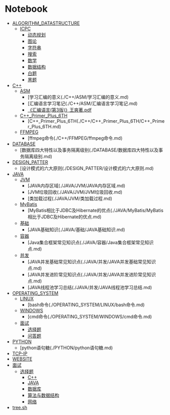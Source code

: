 # Notebook

 * [ALGORITHM_DATASTRUCTURE](./ALGORITHM_DATASTRUCTURE)
    * [ICPC](./ALGORITHM_DATASTRUCTURE/ICPC)
        * [动态规划](./ALGORITHM_DATASTRUCTURE/ICPC/动态规划)
        * [图论](./ALGORITHM_DATASTRUCTURE/ICPC/图论)
        * [字符串](./ALGORITHM_DATASTRUCTURE/ICPC/字符串)
        * [搜索](./ALGORITHM_DATASTRUCTURE/ICPC/搜索)
        * [数学](./ALGORITHM_DATASTRUCTURE/ICPC/数学)
        * [数据结构](./ALGORITHM_DATASTRUCTURE/ICPC/数据结构)
        * [白题](./ALGORITHM_DATASTRUCTURE/ICPC/白题)
        * [黑题](./ALGORITHM_DATASTRUCTURE/ICPC/黑题)
 * [C++](./C++)
    * [ASM](./C++/ASM)
       * [学习汇编的意义(./C++/ASM/学习汇编的意义.md)
       * [汇编语言学习笔记(./C++/ASM/汇编语言学习笔记.md)
       * [《汇编语言(第3版)》王爽著.pdf](./C++/ASM/《汇编语言(第3版)》王爽著.pdf)
    * [C++_Primer_Plus_6TH](./C++/C++_Primer_Plus_6TH)
       * [C++_Primer_Plus_6TH(./C++/C++_Primer_Plus_6TH/C++_Primer_Plus_6TH.md)
    * [FFMPEG](./C++/FFMPEG)
       * [ffmpeg命令(./C++/FFMPEG/ffmpeg命令.md)
 * [DATABASE](./DATABASE)
    * [数据库四大特性以及事务隔离级别(./DATABASE/数据库四大特性以及事务隔离级别.md)
 * [DESIGN_PATTER](./DESIGN_PATTER)
    * [设计模式的六大原则(./DESIGN_PATTER/设计模式的六大原则.md)
 * [JAVA](./JAVA)
    * [JVM](./JAVA/JVM)
       * [JAVA内存区域(./JAVA/JVM/JAVA内存区域.md)
       * [JVM垃圾回收(./JAVA/JVM/JVM垃圾回收.md)
       * [类加载过程(./JAVA/JVM/类加载过程.md)
    * [MyBatis](./JAVA/MyBatis)
       * [MyBatis相比于JDBC及Hibernate的优点(./JAVA/MyBatis/MyBatis相比于JDBC及Hibernate的优点.md)
    * [基础](./JAVA/基础)
       * [JAVA基础知识(./JAVA/基础/JAVA基础知识.md)
    * [容器](./JAVA/容器)
       * [Java集合框架常见知识点(./JAVA/容器/Java集合框架常见知识点.md)
    * [并发](./JAVA/并发)
       * [JAVA并发基础常见知识点(./JAVA/并发/JAVA并发基础常见知识点.md)
       * [JAVA并发进阶常见知识点(./JAVA/并发/JAVA并发进阶常见知识点.md)
       * [JAVA线程池学习总结(./JAVA/并发/JAVA线程池学习总结.md)
 * [OPERATING_SYSTEM](./OPERATING_SYSTEM)
    * [LINUX](./OPERATING_SYSTEM/LINUX)
       * [bash命令(./OPERATING_SYSTEM/LINUX/bash命令.md)
    * [WINDOWS](./OPERATING_SYSTEM/WINDOWS)
       * [cmd命令(./OPERATING_SYSTEM/WINDOWS/cmd命令.md)
    * [面试](./OPERATING_SYSTEM/面试)
        * [选择题](./OPERATING_SYSTEM/面试/选择题)
        * [问答题](./OPERATING_SYSTEM/面试/问答题)
 * [PYTHON](./PYTHON)
    * [python语句糖(./PYTHON/python语句糖.md)
 * [TCP-IP](./TCP-IP)
 * [WEBSITE](./WEBSITE)
 * [面试](./面试)
    * [选择题](./面试/选择题)
        * [C++](./面试/选择题/C++)
        * [JAVA](./面试/选择题/JAVA)
        * [数据库](./面试/选择题/数据库)
        * [算法与数据结构](./面试/选择题/算法与数据结构)
        * [网络](./面试/选择题/网络)
 * [tree.sh](./tree.sh)